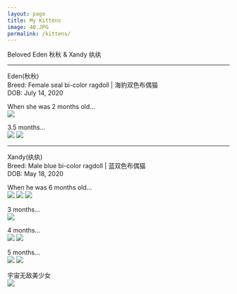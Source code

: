 ```yaml
---
layout: page
title: My Kittens
image: 40.JPG
permalink: /kittens/
---
```


Beloved Eden 秋秋 & Xandy 纨纨

****

Eden(秋秋)  
Breed: Female seal bi-color ragdoll | 海豹双色布偶猫    
DOB: July 14, 2020      

When she was 2 months old...   
![]({{site.baseurl}}/img/Eden01.JPG)

3.5 months...  
![]({{site.baseurl}}/img/Eden04.JPG)
![]({{site.baseurl}}/img/Eden02.JPG)

****

Xandy(纨纨)  
Breed: Male blue bi-color ragdoll | 蓝双色布偶猫   
DOB: May 18, 2020   

When he was 6 months old...  
![]({{site.baseurl}}/img/Xandy07.JPG)
![]({{site.baseurl}}/img/Xandy08.JPG)
![]({{site.baseurl}}/img/Xandy04.JPG)

3 months...  
![]({{site.baseurl}}/img/Xandy01.JPG)

4 months...  
![]({{site.baseurl}}/img/Xandy02.JPG)
![]({{site.baseurl}}/img/Xandy03.JPG)

5 months...  
![]({{site.baseurl}}/img/Xandy05.JPG)
![]({{site.baseurl}}/img/Xandy06.JPG)

宇宙无敌美少女  
![]({{site.baseurl}}/img/Childhood01.JPG)